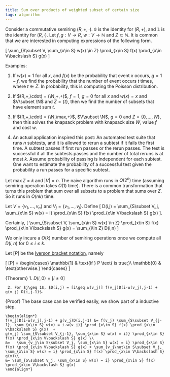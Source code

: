 ```yaml
---
title: Sum over products of weighted subset of certain size
tags: algorithm
---
```


Consider a commutative semiring $(R,+,\cdot)$. $\mathbb{0}$ is the identity for $(R,+)$, and $\mathbb{1}$ is the identity for $(R,\cdot)$. 
Let $f,g:V\to R$, $w:V\to \mathbb{N}$ and $Z\subset \mathbb{N}$. It is common that we are interested in computing expressions of the following form.

\[
\sum_{S\subset V, \sum_{x\in S} w(x) \in Z} \prod_{x\in S} f(x) \prod_{x\in V\backslash S} g(x)
\]

Examples:

  1. If $w(x)=1$ for all $x$, and $f(x)$ be the probability that event $x$ occurs, $g=1-f$, we find the probability that the number of event occurs $t$ times, where $t\in Z$. In probability, this is computing the Poisson distribution.

  2. If $(R,+,\cdot) = (\N,+,+)$, $f=1$, $g=0$ for all $x$ and $w(x)=x$ and $V\subset \N$ and $Z=\{t\}$, then we find the number of subsets that have element sum $t$.

  3. If $(R,+,\cdot) = (\N,\max,+)$, $V\subset \N$, $g=0$ and $Z=\{0,\ldots,W\}$, then this solves the knapsack problem with knapsack size $W$, value $f$ and cost $w$.

  4. An actual application inspired this post: An automated test suite that runs $n$ subtests, and it is allowed to rerun a subtest if it fails the first time. A subtest passes if first run passes or the rerun passes. The test is successful if all the subtests passes and the number of total reruns is at most $k$. Assume probability of passing is independent for each subtest. One want to estimate the probability of a successful test given the probability a run passes for a specific subtest.

Let $\max Z = k$ and $|V| = n$. The naive algorithm runs in $O(2^n)$ time (assuming semiring operation takes $O(1)$ time). There is a common transformation that turns this problem that sum over all subsets to a problem that sums over $Z$. So it runs in $O(nk)$ time.

Let $V=\{v_1,\ldots,v_n\}$ and $V_j = \{v_1,\ldots,v_j\}$. Define 
 	\[
 		D(i,j) = \sum_{S\subset V_j, \sum_{x\in S} w(x) = i} \prod_{x\in S} f(x) \prod_{x\in V\backslash S} g(x)
	\].

Certainly, 
	\[
		\sum_{S\subset V, \sum_{x\in S} w(x) \in Z} \prod_{x\in S} f(x) \prod_{x\in V\backslash S} g(x) = \sum_{i\in Z} D(i,n)
	\]

We only incure a $O(k)$ number of semiring operations once we compute all $D(i,n)$ for $0\leq i\leq k$.

Let $[P]$ be the [Iverson bracket notation](http://en.wikipedia.org/wiki/Iverson_bracket), namely

\[
[P] = \begin{cases} \mathbb{1} & \text{if } P \text{ is true;}\\
      \mathbb{0} & \text{otherwise.} \end{cases}
\]

{Theorem}
     1. $D(i,0) = [i \neq 0]$

     2. For $j\geq 1$, $D(i,j) = [i\geq w(v_j)] f(v_j)D(i-w(v_j),j-1) + g(v_j) D(i,j-1)$.

{Proof}
	The base case can be verified easily, we show part of a inductive step.

	\begin{align*}
	f(v_j)D(i-w(v_j),j-1) + g(v_j)D(i,j-1) &= f(v_j) \sum_{S\subset V_{j-1}, \sum_{x\in S} w(x) = i-w(v_j)} \prod_{x\in S} f(x) \prod_{x\in V\backslash S} g(x)  +
	g(v_j) \sum_{S\subset V_{j-1}, \sum_{x\in S} w(x) = i)} \prod_{x\in S} f(x) \prod_{x\in V\backslash S} g(x) \\
	&=   \sum_{v_j\in S\subset V_j, \sum_{x\in S} w(x) = i} \prod_{x\in S} f(x) \prod_{x\in V\backslash S} g(x) + \sum_{v_j\not\in S\subset V_j, \sum_{x\in S} w(x) = i} \prod_{x\in S} f(x) \prod_{x\in V\backslash S} g(x)\\
	&= \sum_{S\subset V_j, \sum_{x\in S} w(x) = i} \prod_{x\in S} f(x) \prod_{x\in V\backslash S} g(x)
	\end{align*}

